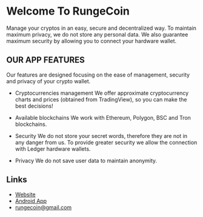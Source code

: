 # Welcome To RungeCoin

Manage your cryptos in an easy, secure and decentralized way. To maintain maximum privacy, we do not store any personal data. We also guarantee maximum security by allowing you to connect your hardware wallet.

## OUR APP FEATURES

Our features are designed focusing on the ease of management, security and privacy of your crypto wallet.

- Cryptocurrencies management
We offer approximate cryptocurrency charts and prices (obtained from TradingView), so you can make the best decisions!

- Available blockchains
We work with Ethereum, Polygon, BSC and Tron blockchains.

- Security
We do not store your secret words, therefore they are not in any danger from us. To provide greater security we allow the connection with Ledger hardware wallets.

- Privacy
We do not save user data to maintain anonymity.

## Links

- [Website](https://rungecoin.web.app)
- [Android App](https://play.google.com/store/apps/details?id=com.RungeCoin&hl=en&gl=US)
- [rungecoin@gmail.com](mailto:rungecoin@gmail.com)